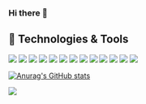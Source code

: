 ### Hi there 👋

<!--
**ridjkytgr/ridjkytgr** is a ✨ _special_ ✨ repository because its `README.md` (this file) appears on your GitHub profile.

Here are some ideas to get you started:

- 🔭 I’m currently working on ...
- 🌱 I’m currently learning ...
- 👯 I’m looking to collaborate on ...
- 🤔 I’m looking for help with ...
- 💬 Ask me about ...
- 📫 How to reach me: ...
- 😄 Pronouns: ...
- ⚡ Fun fact: ...
-->

## 🔧 Technologies & Tools
![](https://img.shields.io/badge/OS-Windows-informational?style=flat&logo=windows&logoColor=white&color=11324D)
![](https://img.shields.io/badge/Editor-IntelliJ_IDEA-informational?style=flat&logo=intellij-idea&logoColor=white&color=11324D)
![](https://img.shields.io/badge/Editor-VS_Code-informational?style=flat&logo=visual-studio-code&logoColor=white&color=11324D)
![](https://img.shields.io/badge/Code-Java-informational?style=flat&logo=java&logoColor=white&color=11324D)
![](https://img.shields.io/badge/Code-JavaScript-informational?style=flat&logo=javascript&logoColor=white&color=11324D)
![](https://img.shields.io/badge/Code-Next-informational?style=flat&logo=next.js&logoColor=white&color=11324D)
![](https://img.shields.io/badge/Code-Node-informational?style=flat&logo=node.js&logoColor=white&color=11324D)
![](https://img.shields.io/badge/Code-Python-informational?style=flat&logo=python&logoColor=white&color=11324D)
![](https://img.shields.io/badge/Code-Django-informational?style=flat&logo=django&logoColor=white&color=11324D)
![](https://img.shields.io/badge/Code-Dart-informational?style=flat&logo=dart&logoColor=white&color=11324D)
![](https://img.shields.io/badge/Code-Flutter-informational?style=flat&logo=flutter&logoColor=white&color=11324D)
![](https://img.shields.io/badge/Tools-PostgreSQL-informational?style=flat&logo=postgresql&logoColor=white&color=11324D)
![](https://img.shields.io/badge/Tools-Docker-informational?style=flat&logo=docker&logoColor=white&color=11324D)

[![Anurag's GitHub stats](https://github-readme-stats.vercel.app/api?username=ridjkytgr&count_private=true&show_icons=true&bg_color=DEG,6B7AA1,11324D&text_color=C1CFC0&title_color=E7E0C9&border_color=6B7AA1&icon_color=11324D)](https://github.com/anuraghazra/github-readme-stats)

<a href="https://github.com/ridjkytgr/pedulilindungi2.0">
  <img align="center" src="https://github-readme-stats.vercel.app/api/pin/?username=PBP-A07&repo=pedulilindungi2.0&bg_color=DEG,6B7AA1,11324D&text_color=C1CFC0&title_color=E7E0C9&border_color=6B7AA1&icon_color=11324D" />
</a>





